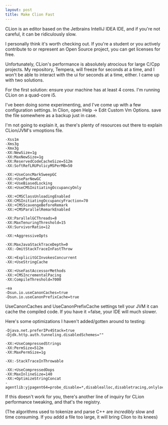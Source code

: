 ```yaml
---
layout: post
title: Make Clion Fast
---
```


CLion is an editor based on the Jetbrains IntelliJ IDEA IDE, and if you're not careful, it can be ridiculously slow.

I personally think it's worth checking out. If you're a student or you actively contribute to or represent an Open Source project, you can get licenses for free.

Unfortunately, CLion's performance is absolutely atrocious for large C/Cpp projects. My repository, Tempera, will freeze for seconds at a time, and I won't be able to interact with the ui for 
seconds at a time, either. I came up with two solutions.

For the first solution: ensure your machine has at least 4 cores. I'm running CLion on a quad-core i5. 

I've been doing some experimenting, and I've come up with a few configuration settings. In Clion, open Help -> Edit Custom Vm Options. save the file somewhere as a backup just in case.

I'm not going to explain it, as there's plenty of resources out there to explain CLion/JVM's vmoptions file.

```
-Xss1m
-Xms3g
-Xmx3g
-XX:NewSize=1g
-XX:MaxNewSize=1g
-XX:ReservedCodeCacheSize=512m
-XX:SoftRefLRUPolicyMSPerMB=50

-XX:+UseConcMarkSweepGC
-XX:+UseParNewGC
-XX:+UseBiasedLocking
-XX:+UseCMSInitiatingOccupancyOnly

-XX:+CMSClassUnloadingEnabled
-XX:CMSInitiatingOccupancyFraction=70
-XX:+CMSScavengeBeforeRemark
-XX:+CMSParallelRemarkEnabled

-XX:ParallelGCThreads=8
-XX:MaxTenuringThreshold=15
-XX:SurvivorRatio=12

-XX:+AggressiveOpts

-XX:MaxJavaStackTraceDepth=0
-XX:-OmitStackTraceInFastThrow

-XX:+ExplicitGCInvokesConcurrent
-XX:+UseStringCache

-XX:+UseFastAccessorMethods
-XX:+CMSIncrementalPacing
-XX:CompileThreshold=7000

-ea
-Dsun.io.useCanonCaches=true
-Dsun.io.useCanonPrefixCache=true
```

UseCanonCaches and UseCanonPrefixCache settings tell your JVM it can cache the compiled code. If you have it =false, your IDE will much slower.

Here's some optimizations I haven't added/gotten around to testing:

```
-Djava.net.preferIPv4Stack=true
-Djdk.http.auth.tunneling.disabledSchemes=""

-XX:+UseCompressedStrings
-XX:PermSize=512m
-XX:MaxPermSize=1g

-XX:-StackTraceInThrowable

-XX:+UseCompressedOops
-XX:MaxInlineSize=140
-XX:+OptimizeStringConcat
-agentlib:yjpagent64=probe_disable=*,disablealloc,disabletracing,onlylocal,disableexceptiontelemetry,delay=10000,sessionname=CLion2018.2
```

If this doesn't work for you, there's another line of inquiry for CLion performance tweaking, and that's the registry.

(The algorithms used to tokenize and parse C++ are _incredibly_ slow and time consuming. If you addd a file too large, it will bring Clion to its knees)
